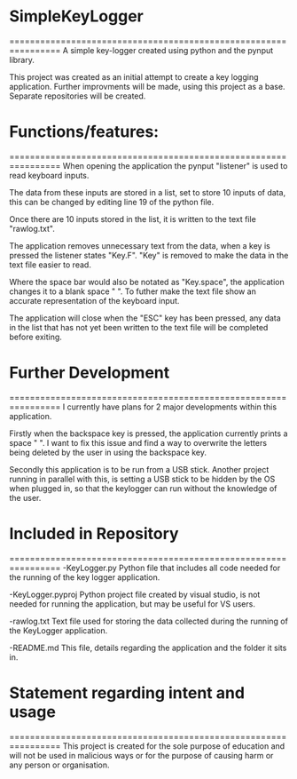 # SimpleKeyLogger
================================================================
A simple key-logger created using python and the pynput library.

This project was created as an initial attempt to create a key
logging application. Further improvments will be made, using
this project as a base. Separate repositories will be created.

# Functions/features:
================================================================
When opening the application the pynput "listener" is used to
read keyboard inputs. 

The data from these inputs are stored in a list, set to store
10 inputs of data, this can be changed by editing line 19 of
the python file.

Once there are 10 inputs stored in the list, it is written to
the text file "rawlog.txt".

The application removes unnecessary text from the data, when 
a key is pressed the listener states "Key.F". "Key" is removed
to make the data in the text file easier to read.

Where the space bar would also be notated as "Key.space", the
application changes it to a blank space " ". To futher make
the text file show an accurate representation of the keyboard 
input.

The application will close when the "ESC" key has been pressed,
any data in the list that has not yet been written to the text
file will be completed before exiting.

# Further Development
================================================================
I currently have plans for 2 major developments within this
application.

Firstly when the backspace key is pressed, the application
currently prints a space " ". I want to fix this issue and find
a way to overwrite the letters being deleted by the user in using
the backspace key.

Secondly this application is to be run from a USB stick. Another
project running in parallel with this, is setting a USB stick to
be hidden by the OS when plugged in, so that the keylogger can
run without the knowledge of the user.

# Included in Repository
================================================================
-KeyLogger.py
Python file that includes all code needed for the running of the
key logger application.

-KeyLogger.pyproj
Python project file created by visual studio, is not needed for
running the application, but may be useful for VS users.

-rawlog.txt
Text file used for storing the data collected during the running
of the KeyLogger application.

-README.md
This file, details regarding the application and the folder it 
sits in.

# Statement regarding intent and usage
================================================================
This project is created for the sole purpose of education and 
will not be used in malicious ways or for the purpose of causing
harm or any person or organisation.